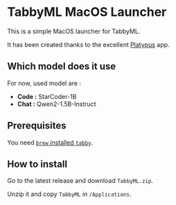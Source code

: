 # TabbyML MacOS Launcher

This is a simple MacOS launcher for TabbyML.

It has been created thanks to the excellent [Platypus](https://github.com/sveinbjornt/Platypus) app.

## Which model does it use

For now, used model are :

- **Code :** StarCoder-1B
- **Chat :** Qwen2-1.5B-Instruct

## Prerequisites

You need [`brew` installed `tabby`](https://tabby.tabbyml.com/docs/quick-start/installation/apple/).

## How to install

Go to the latest release and download `TabbyML.zip`.

Unzip it and copy `TabbyML` in `/Applications`.
